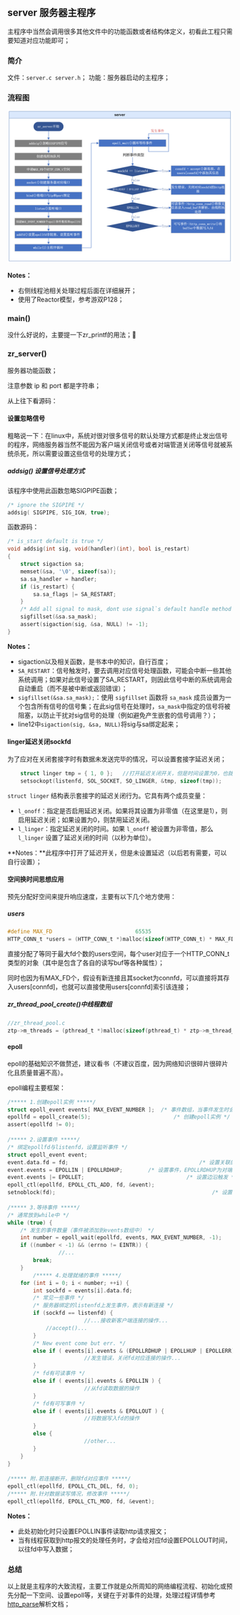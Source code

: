 

## server 服务器主程序 

主程序中当然会调用很多其他文件中的功能函数或者结构体定义，初看此工程只需要知道对应功能即可；

### 简介

文件：`server.c server.h`；
功能：服务器启动的主程序；

### 流程图

![server](assets/server流程.png)

**Notes：**

* 右侧线程池相关处理过程后面在详细展开；
* 使用了Reactor模型，参考游双P128；

### main()

没什么好说的，主要提一下zr_printf的用法；🤣

### zr_server()

服务器功能函数；

注意参数 ip 和 port 都是字符串；

从上往下看源码：

#### 设置忽略信号

粗略说一下：在linux中，系统对很对很多信号的默认处理方式都是终止发出信号的程序，网络服务器当然不能因为客户端关闭信号或者对端管道关闭等信号就被系统杀死，所以需要设置这些信号的处理方式；

##### addsig() 设置信号处理方式

该程序中使用此函数忽略SIGPIPE函数；

```c
/* ignore the SIGPIPE */
addsig( SIGPIPE, SIG_IGN, true);
```

函数源码：

```c
/* is_start default is true */
void addsig(int sig, void(handler)(int), bool is_restart)
{
    struct sigaction sa;
    memset(&sa, '\0', sizeof(sa));
    sa.sa_handler = handler;
    if (is_restart) {
        sa.sa_flags |= SA_RESTART;
    }
    /* Add all signal to mask, dont use signal`s default handle method */
    sigfillset(&sa.sa_mask);
    assert(sigaction(sig, &sa, NULL) != -1);
}
```

**Notes：**

* sigaction以及相关函数，是书本中的知识，自行百度；
* `SA_RESTART`：信号触发时，要去调用对应信号处理函数，可能会中断一些其他系统调用；如果对此信号设置了SA_RESTART，则因此信号中断的系统调用会自动重启（而不是被中断或返回错误）；
* `sigfillset(&sa.sa_mask);`：使用 `sigfillset` 函数将 `sa_mask` 成员设置为一个包含所有信号的信号集；在此sig信号在处理时，`sa_mask`中指定的信号将被阻塞，以防止干扰对sig信号的处理（例如避免产生嵌套的信号调用？）；
* line12中`sigaction(sig, &sa, NULL)`将sig与sa绑定起来；



#### linger延迟关闭sockfd

为了应对在关闭套接字时有数据未发送完毕的情况，可以设置套接字延迟关闭；

```c
    struct linger tmp = { 1, 0 };   //打开延迟关闭开关，但是时间设置为0，也就是说不延迟
    setsockopt(listenfd, SOL_SOCKET, SO_LINGER, &tmp, sizeof(tmp));
```

`struct linger` 结构表示套接字的延迟关闭行为。它具有两个成员变量：

* `l_onoff`：指定是否启用延迟关闭。如果将其设置为非零值（在这里是1），则启用延迟关闭；如果设置为0，则禁用延迟关闭。
* `l_linger`：指定延迟关闭的时间。如果 `l_onoff` 被设置为非零值，那么 `l_linger` 设置了延迟关闭的时间（以秒为单位）。

**Notes：**此程序中打开了延迟开关，但是未设置延迟（以后若有需要，可以自行设置）；



#### 空间换时间思想应用

预先分配好空间来提升响应速度，主要有以下几个地方使用：

##### users

```c
#define MAX_FD							65535
HTTP_CONN_t *users = (HTTP_CONN_t *)malloc(sizeof(HTTP_CONN_t) * MAX_FD); 
```

直接分配了等同于最大fd个数的users空间，每个user对应于一个HTTP_CONN_t类型的对象（其中是包含了各自的读写buf等各种属性）；

同时也因为有MAX_FD个，假设有新连接且其socket为connfd，可以直接将其存入users[connfd]，也就可以直接使用users[connfd]索引该连接；

##### zr_thread_pool_create()中线程数组

```c
//zr_thread_pool.c
ztp->m_threads = (pthread_t *)malloc(sizeof(pthread_t) * ztp->m_thread_number);
```



#### epoll

epoll的基础知识不做赘述，建议看书（不建议百度，因为网络知识很碎片很碎片化且质量普遍不高）。

epoll编程主要框架：

```c
/***** 1.创建epoll实例 *****/
struct epoll_event events[ MAX_EVENT_NUMBER ];	/* 事件数组，当事件发生时会被系统添加到此数组中 */
epollfd = epoll_create(5);							/* 创建epoll实例 */
assert(epollfd != 0);

/***** 2.设置事件 *****/
/* 绑定epollfd与listenfd，设置监听事件 */
struct epoll_event event;
event.data.fd = fd;											/* 设置关联的fd */
event.events = EPOLLIN | EPOLLRDHUP;		/* 设置事件，EPOLLRDHUP为对端或连接关闭事件 */
event.events |= EPOLLET;								/* 设置边沿触发 */
epoll_ctl(epollfd, EPOLL_CTL_ADD, fd, &event);
setnoblock(fd);													/* 设置非阻塞 */

/***** 3.等待事件 *****/
/* 通常放到while中 */
while (true) {
    /* 发生的事件数量（事件被添加到events数组中） */
    int number = epoll_wait(epollfd, events, MAX_EVENT_NUMBER, -1);
    if ((number < -1) && (errno != EINTR)) {
				//...
        break;
    }
		/***** 4.处理就绪的事件 *****/
    for (int i = 0; i < number; ++i) {
        int sockfd = events[i].data.fd;
        /* 常见一些事件 */
      	/* 服务器绑定的listenfd上发生事件，表示有新连接 */
        if (sockfd == listenfd) {
						//...接收新客户端连接的操作...
          	//accept()...
        }
        /* New event come but err. */
        else if ( events[i].events & (EPOLLRDHUP | EPOLLHUP | EPOLLERR) ) {
						//发生错误，关闭fd对应连接的操作...
        }
        /* fd有可读事件 */
        else if ( events[i].events & EPOLLIN ) {
						//从fd读取数据的操作
        }
        /* fd有可写事件 */
        else if ( events[i].events & EPOLLOUT ) {
						//将数据写入fd的操作
        }
        else {
						//other...
        }
    }
}

/***** 附.若连接断开，删除fd对应事件 *****/
epoll_ctl(epollfd, EPOLL_CTL_DEL, fd, 0);
/***** 附.针对数据读写情况，修改事件 *****/
epoll_ctl(epollfd, EPOLL_CTL_MOD, fd, &event);
```

**Notes：**

* 此处初始化时只设置EPOLLIN事件读取http请求报文；
* 当有线程获取到http报文的处理任务时，才会给对应fd设置EPOLLOUT时间，以往fd中写入数据；



### 总结

以上就是主程序的大致流程，主要工作就是众所周知的网络编程流程、初始化或预先分配一下空间、设置epoll等，关键在于对事件的处理，处理过程详情参考[http_parse](./http_parse.md)解析文档；

